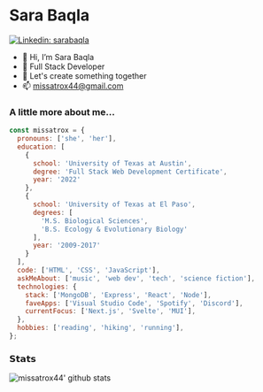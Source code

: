 # Sara Baqla

[![Linkedin: sarabaqla](https://img.shields.io/badge/-sarabaqla-blue?style=flat-square&logo=Linkedin&logoColor=white&link=https://www.linkedin.com/in/sara-baqla/)](https://www.linkedin.com/in/sara-baqla/)

- 👋 Hi, I’m Sara Baqla
- 👀 Full Stack Developer
- 🌱 Let's create something together
- 📫 [missatrox44@gmail.com](mailto:missatrox44@gmail.com)

### A little more about me...  

```javascript
const missatrox = {
  pronouns: ['she', 'her'],
  education: [
    {
      school: 'University of Texas at Austin',
      degree: 'Full Stack Web Development Certificate',
      year: '2022'
    },
    {
      school: 'University of Texas at El Paso',
      degrees: [ 
        'M.S. Biological Sciences',
        'B.S. Ecology & Evolutionary Biology' 
      ],
      year: '2009-2017'
    }
  ],
  code: ['HTML', 'CSS', 'JavaScript'],
  askMeAbout: ['music', 'web dev', 'tech', 'science fiction'],
  technologies: {
    stack: ['MongoDB', 'Express', 'React', 'Node'],
    faveApps: ['Visual Studio Code', 'Spotify', 'Discord'],
    currentFocus: ['Next.js', 'Svelte', 'MUI'],
  },
  hobbies: ['reading', 'hiking', 'running'],
};
```

### 𝗦𝘁𝗮𝘁𝘀

![missatrox44' github stats](https://github-readme-stats.vercel.app/api?username=missatrox44&show_icons=true&bg_color=30,e96443,904e95&title_color=fff&text_color=fff)
